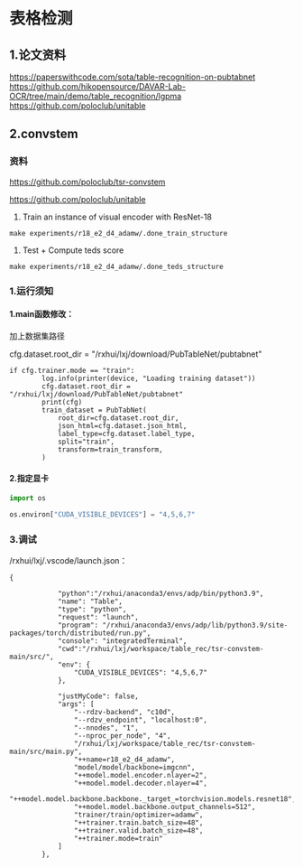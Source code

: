 # 表格检测

## 1.论文资料

https://paperswithcode.com/sota/table-recognition-on-pubtabnet
https://github.com/hikopensource/DAVAR-Lab-OCR/tree/main/demo/table_recognition/lgpma
https://github.com/poloclub/unitable



## 2.convstem

### 资料

https://github.com/poloclub/tsr-convstem

https://github.com/poloclub/unitable

1. Train an instance of visual encoder with ResNet-18

```
make experiments/r18_e2_d4_adamw/.done_train_structure
```



1. Test + Compute teds score

```
make experiments/r18_e2_d4_adamw/.done_teds_structure
```



### 1.运行须知

#### 1.main函数修改：

加上数据集路径

cfg.dataset.root_dir = "/rxhui/lxj/download/PubTableNet/pubtabnet"

```
if cfg.trainer.mode == "train":
        log.info(printer(device, "Loading training dataset"))
        cfg.dataset.root_dir = "/rxhui/lxj/download/PubTableNet/pubtabnet"
        print(cfg)
        train_dataset = PubTabNet(
            root_dir=cfg.dataset.root_dir,
            json_html=cfg.dataset.json_html,
            label_type=cfg.dataset.label_type,
            split="train",
            transform=train_transform,
        )
```

#### 2.指定显卡

```python
import os

os.environ["CUDA_VISIBLE_DEVICES"] = "4,5,6,7"
```



### 3.调试

/rxhui/lxj/.vscode/launch.json：

```
{
            
            "python":"/rxhui/anaconda3/envs/adp/bin/python3.9",
            "name": "Table",
            "type": "python",
            "request": "launch",
            "program": "/rxhui/anaconda3/envs/adp/lib/python3.9/site-packages/torch/distributed/run.py",
            "console": "integratedTerminal",
            "cwd":"/rxhui/lxj/workspace/table_rec/tsr-convstem-main/src/",
            "env": {
                "CUDA_VISIBLE_DEVICES": "4,5,6,7"
            },
 
            "justMyCode": false,
            "args": [
                "--rdzv-backend", "c10d",
                "--rdzv_endpoint", "localhost:0",
                "--nnodes", "1",
                "--nproc_per_node", "4",
                "/rxhui/lxj/workspace/table_rec/tsr-convstem-main/src/main.py",
                "++name=r18_e2_d4_adamw",
                "model/model/backbone=imgcnn",
                "++model.model.encoder.nlayer=2",
                "++model.model.decoder.nlayer=4",
                "++model.model.backbone.backbone._target_=torchvision.models.resnet18",
                "++model.model.backbone.output_channels=512",
                "trainer/train/optimizer=adamw",
                "++trainer.train.batch_size=48",
                "++trainer.valid.batch_size=48",
                "++trainer.mode=train"
            ]
        },
```

